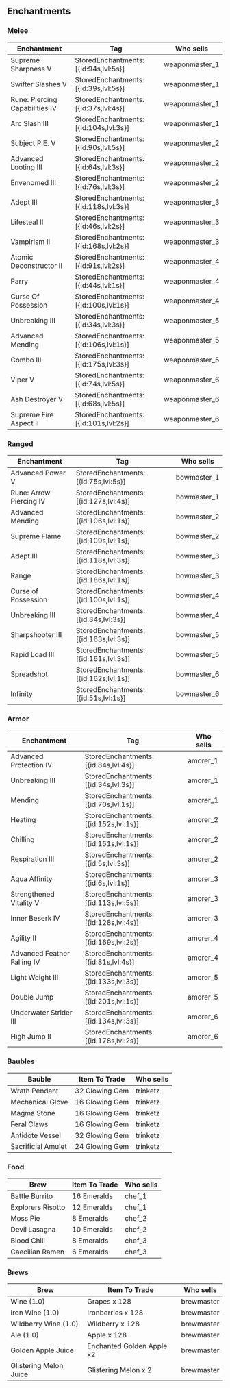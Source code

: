 ## Enchantments

### Melee

|Enchantment                        |Tag                                    |Who sells      |
|--                                 |--                                     |--             |
|Supreme Sharpness V                |StoredEnchantments:[{id:94s,lvl:5s}]   |weaponmaster_1 |
|Swifter Slashes V                  |StoredEnchantments:[{id:39s,lvl:5s}]   |weaponmaster_1 |
|Rune: Piercing Capabilities IV     |StoredEnchantments:[{id:37s,lvl:4s}]   |weaponmaster_1 |
|Arc Slash III                      |StoredEnchantments:[{id:104s,lvl:3s}]  |weaponmaster_1 |
|Subject P.E. V                     |StoredEnchantments:[{id:90s,lvl:5s}]   |weaponmaster_2 |
|Advanced Looting III               |StoredEnchantments:[{id:64s,lvl:3s}]   |weaponmaster_2 |
|Envenomed III                      |StoredEnchantments:[{id:76s,lvl:3s}]   |weaponmaster_2 |
|Adept III                          |StoredEnchantments:[{id:118s,lvl:3s}]  |weaponmaster_3 |
|Lifesteal II                       |StoredEnchantments:[{id:46s,lvl:2s}]   |weaponmaster_3 |
|Vampirism II                       |StoredEnchantments:[{id:168s,lvl:2s}]  |weaponmaster_3 |
|Atomic Deconstructor II            |StoredEnchantments:[{id:91s,lvl:2s}]   |weaponmaster_4 |
|Parry                              |StoredEnchantments:[{id:44s,lvl:1s}]   |weaponmaster_4 |
|Curse Of Possession                |StoredEnchantments:[{id:100s,lvl:1s}]  |weaponmaster_4 |
|Unbreaking III                     |StoredEnchantments:[{id:34s,lvl:3s}]   |weaponmaster_5 |
|Advanced Mending                   |StoredEnchantments:[{id:106s,lvl:1s}]  |weaponmaster_5 |
|Combo III                          |StoredEnchantments:[{id:175s,lvl:3s}]  |weaponmaster_5 |
|Viper V                            |StoredEnchantments:[{id:74s,lvl:5s}]   |weaponmaster_6 |
|Ash Destroyer V                    |StoredEnchantments:[{id:68s,lvl:5s}]   |weaponmaster_6 |
|Supreme Fire Aspect II             |StoredEnchantments:[{id:101s,lvl:2s}]  |weaponmaster_6 |

### Ranged

|Enchantment                        |Tag                                    |Who sells      |
|--                                 |--                                     |--             |
|Advanced Power V                   |StoredEnchantments:[{id:75s,lvl:5s}]   |bowmaster_1    |
|Rune: Arrow Piercing IV            |StoredEnchantments:[{id:127s,lvl:4s}]  |bowmaster_1    |
|Advanced Mending                   |StoredEnchantments:[{id:106s,lvl:1s}]  |bowmaster_2    |
|Supreme Flame                      |StoredEnchantments:[{id:109s,lvl:1s}]  |bowmaster_2    |
|Adept III                          |StoredEnchantments:[{id:118s,lvl:3s}]  |bowmaster_3    |
|Range                              |StoredEnchantments:[{id:186s,lvl:1s}]  |bowmaster_3    |
|Curse of Possession                |StoredEnchantments:[{id:100s,lvl:1s}]  |bowmaster_4    |
|Unbreaking III                     |StoredEnchantments:[{id:34s,lvl:3s}]   |bowmaster_4    |
|Sharpshooter III                   |StoredEnchantments:[{id:163s,lvl:3s}]  |bowmaster_5    |
|Rapid Load III                     |StoredEnchantments:[{id:161s,lvl:3s}]  |bowmaster_5    |
|Spreadshot                         |StoredEnchantments:[{id:162s,lvl:1s}]  |bowmaster_6    |
|Infinity                           |StoredEnchantments:[{id:51s,lvl:1s}]   |bowmaster_6    |

### Armor

|Enchantment                        |Tag                                    |Who sells  |
|--                                 |--                                     |--         |
|Advanced Protection IV             |StoredEnchantments:[{id:84s,lvl:4s}]   |amorer_1   |                
|Unbreaking III                     |StoredEnchantments:[{id:34s,lvl:3s}]   |amorer_1   |
|Mending                            |StoredEnchantments:[{id:70s,lvl:1s}]   |amorer_1   |
|Heating                            |StoredEnchantments:[{id:152s,lvl:1s}]  |amorer_2   |
|Chilling                           |StoredEnchantments:[{id:151s,lvl:1s}]  |amorer_2   |
|Respiration III                    |StoredEnchantments:[{id:5s,lvl:3s}]    |amorer_2   |
|Aqua Affinity                      |StoredEnchantments:[{id:6s,lvl:1s}]    |amorer_3   |
|Strengthened Vitality V            |StoredEnchantments:[{id:113s,lvl:5s}]  |amorer_3   |
|Inner Beserk IV                    |StoredEnchantments:[{id:128s,lvl:4s}]  |amorer_3   |
|Agility II                         |StoredEnchantments:[{id:169s,lvl:2s}]  |amorer_4   |
|Advanced Feather Falling IV        |StoredEnchantments:[{id:81s,lvl:4s}]   |amorer_4   |
|Light Weight III                   |StoredEnchantments:[{id:133s,lvl:3s}]  |amorer_5   |
|Double Jump                        |StoredEnchantments:[{id:201s,lvl:1s}]  |amorer_5   |
|Underwater Strider III             |StoredEnchantments:[{id:134s,lvl:3s}]  |amorer_6   |
|High Jump II                       |StoredEnchantments:[{id:178s,lvl:2s}]  |amorer_6   |

### Baubles

|Bauble                             |Item To Trade          |Who sells
|--                                 |--                     |--
|Wrath Pendant                      |32 Glowing Gem         |trinketz
|Mechanical Glove                   |16 Glowing Gem         |trinketz
|Magma Stone                        |16 Glowing Gem         |trinketz
|Feral Claws                        |16 Glowing Gem         |trinketz
|Antidote Vessel                    |32 Glowing Gem         |trinketz
|Sacrificial Amulet                 |24 Glowing Gem         |trinketz

### Food

|Brew                               |Item To Trade          |Who sells
|--                                 |--                     |--
|Battle Burrito                     |16 Emeralds            |chef_1
|Explorers Risotto                  |12 Emeralds            |chef_1
|Moss Pie                           |8 Emeralds             |chef_2
|Devil Lasagna                      |10 Emeralds            |chef_2
|Blood Chili                        |8 Emeralds             |chef_3
|Caecilian Ramen                    |6 Emeralds             |chef_3

### Brews

|Brew                               |Item To Trade              |Who sells
|--                                 |--                         |--
|Wine (1.0)                         |Grapes x 128               |brewmaster
|Iron Wine  (1.0)                   |Ironberries x 128          |brewmaster
|Wildberry Wine (1.0)               |Wildberry x 128            |brewmaster
|Ale (1.0)                          |Apple x 128                |brewmaster
|Golden Apple Juice                 |Enchanted Golden Apple x2  |brewmaster
|Glistering Melon Juice             |Glistering Melon x 2       |brewmaster